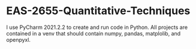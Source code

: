 # EAS-2655-Quantitative-Techniques
I use PyCharm 2021.2.2 to create and run code in Python. All projects are contained in a venv that should contain numpy, pandas, matplolib, and openpyxl.
